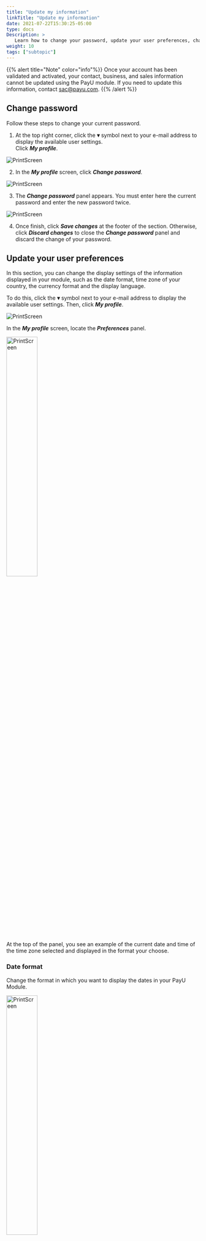 ```yaml
---
title: "Update my information"
linkTitle: "Update my information"
date: 2021-07-22T15:30:25-05:00
type: docs
Description: >
   Learn how to change your password, update your user preferences, change the merchant's logo and request the change of your Bank information.
weight: 10
tags: ["subtopic"]
---
```

{{% alert title="Note" color="info"%}}
Once your account has been validated and activated, your contact, business, and sales information cannot be updated using the PayU module. If you need to update this information, contact sac@payu.com.
{{% /alert %}}

## Change password
Follow these steps to change your current password.

1. At the top right corner, click the **▾** symbol next to your e-mail address to display the available user settings.<br>Click _**My profile**_.

![PrintScreen](/assets/UserPreferences/UserPreferences_01.png)

2. In the _**My profile**_ screen, click _**Change password**_.

![PrintScreen](/assets/UserPreferences/UserPreferences_02.png)

3. The _**Change password**_ panel appears. You must enter here the current password and enter the new password twice.

![PrintScreen](/assets/UserPreferences/UserPreferences_03.png)

4. Once finish, click _**Save changes**_ at the footer of the section. Otherwise, click _**Discard changes**_ to close the _**Change password**_ panel and discard the change of your password.

## Update your user preferences
In this section, you can change the display settings of the information displayed in your module, such as the date format, time zone of your country, the currency format and the display language.

To do this, click the **▾** symbol next to your e-mail address to display the available user settings. Then, click _**My profile**_.

![PrintScreen](/assets/UserPreferences/UserPreferences_01.png)

In the _**My profile**_ screen, locate the _**Preferences**_ panel.

<img src="/assets/UserPreferences/UserPreferences_04.png" alt="PrintScreen" width="40%"/><br>

At the top of the panel, you see an example of the current date and time of the time zone selected and displayed in the format your choose.

### Date format
Change the format in which you want to display the dates in your PayU Module.

<img src="/assets/UserPreferences/UserPreferences_05.png" alt="PrintScreen" width="40%"/><br>

You can use any of the following formats:

| Format      | English Format | Example<br>_August 24, 2021_ |
|-------------|----------------|------------------------------|
| dd/mm/aaaa  | dd/mm/yyyy     | 24/08/2021                   |
| mm/dd/aaaa  | mm/dd/yyyy     | 08/24/2021                   |
| aaaa/mm/dd  | yyyy/mm/dd     | 2021/08/24                   |
| aaaa/mmm/dd | yyyy/mmm/dd    | 2021/Aug/24                  |
| dd-mm-aaaa  | dd-mm-yyyy     | 24-08-2021                   |
| mm-dd-aaaa  | mm-dd-yyyy     | 08-24-2021                   |
| aaaa-mm-dd  | yyyy-mm-dd     | 2021-08-24                   |
| aaaa-mmm-dd | yyyy-mmm-dd    | 2021-Aug-24                  |

### Time Zone 
Change the time zone of the country in which you want to display the transaction’s information.

<img src="/assets/UserPreferences/UserPreferences_06.png" alt="PrintScreen" width="40%"/>

### Currency format
Change the display format of the currency values shown in your PayU module.

<img src="/assets/UserPreferences/UserPreferences_07.png" alt="PrintScreen" width="40%"/>

### Language
Change the language of your PayU module.

<img src="/assets/UserPreferences/UserPreferences_08.png" alt="PrintScreen" width="40%"/>

{{% alert title="Note" color="info"%}}
After changing any of the user settings, do not forget to click _**Save changes**_ button at the footer of the section to apply the changes.
{{% /alert %}}

## Change your logo
Using the PayU module, you can upload the logo of your merchant so it can be displayed in our Web checkout.

![PrintScreen](/assets/Logo/Logo_01.png)

To upload or update your logo, follow these steps.

1. In the account options, expand the current account using the **▾** symbol. Then, select _**Your sale information**_.

<img src="/assets/Logo/Logo_02.png" alt="PrintScreen" width="30%"/><br>

2. In the _**Your sales information**_ window, find the _Merchant logo_ field.<br>If you have not uploaded a logo yet, click the _**Select your logo**_ link. Otherwise, use the _**Change logo**_ link.

![PrintScreen](/assets/Logo/Logo_03.png)
![PrintScreen](/assets/Logo/Logo_04.png)

3. The upload panel appears, locate the image of your logo in your local machine. 

4. The maximum size allowed for your logo is 350x90 pixels, if the selected image is bigger than this size, you can crop it using the upload panel. Furthermore, this panel provides options to zoom in or rotate the image.<br>When finish, click _**Save**_.

<img src="/assets/Logo/Logo_05.png" alt="PrintScreen" width="50%"/>

## Request the change of your bank account 
Once your account has been verified by our Risk team, you can request the update of your bank information. Due to security reasons, the update of bank information must be verified again as when you create the account.

To request the update of your Bank account, expand _**Transfers**_ option at the left menu. Then, select _**Edit bank details**_.

![PrintScreen](/assets/BankInformation/BankInformation_01.png)

The _**Bank information**_ option opens, click the _**Edit**_ link to enable the fields of the bank account.

![PrintScreen](/assets/BankInformation/BankInformation_02.png)

Provide the information related to your Bank Account such as: country, bank, account number, etc. 

![PrintScreen](/assets/BankInformation/BankInformation_03.png)

{{% alert title="Considerations" color="info"%}}
* The information available depends on the country of your account.
* If the Bank account is foreign, you must provide the information of the **Intermediary bank** such as its name, the _ABA code_, and the _Swift code_.
{{% /alert %}}

Along with the information you provide, you need to attach a certification<sup>\*</sup> issued by your bank to proof the veracity and authenticity of the information. 

<sup>\*</sup> _Depending on your country, you may need to attach more documents._

![PrintScreen](/assets/BankInformation/BankInformation_04.png)

When finish, click _**Save changes**_. When the information is submitted, you are prompted about the result of the operation.

<img src="/assets/BankInformation/BankInformation_05.png" alt="PrintScreen" width="50%"/><br>

Furthermore, you receive an e-mail informing the request and providing a ticket number.

The procedure to validate your account take up two working days. In the meantime, the information you provide is loaded in the **_Bank account under analysis_** panel.

![PrintScreen](/assets/BankInformation/BankInformation_06.png)

As soon as your bank account information has been validated by our Risk team, you can transfer to it the funds collected in your PayU account. While the new account is under validation, the transfers you make are sent to the former bank account.